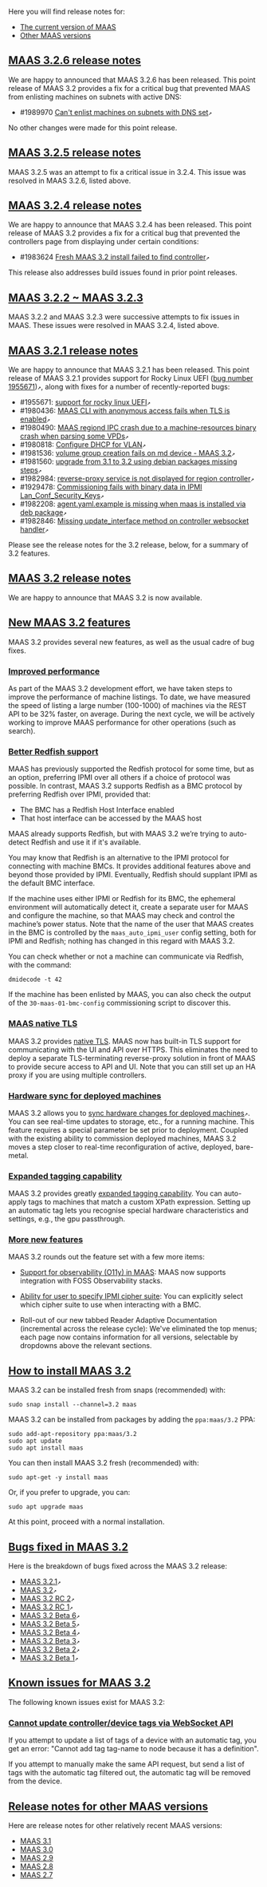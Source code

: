 <!-- "What is new with MAAS 3.2" -->

Here you will find release notes for:

- [The current version of MAAS](#heading--current-maas-release-notes)
- [Other MAAS versions](#heading--other-maas-versions)

<a href="#heading--3-2-6-maas-release-notes"><h2 id="heading--3-2-6-maas-release-notes">MAAS 3.2.6 release notes</h2></a>

We are happy to announced that MAAS 3.2.6 has been released. This point release of MAAS 3.2 provides a fix for a critical bug that prevented MAAS from enlisting machines on subnets with active DNS:

- #1989970 [Can't enlist machines on subnets with DNS set](https://bugs.launchpad.net/bugs/1989970)`↗`

No other changes were made for this point release.

<a href="#heading--3-2-5-maas-release-notes"><h2 id="heading--3-2-5-maas-release-notes">MAAS 3.2.5 release notes</h2></a>

MAAS 3.2.5 was an attempt to fix a critical issue in 3.2.4.  This issue was resolved in MAAS 3.2.6, listed above. 

<a href="#heading--3-2-4-maas-release-notes"><h2 id="heading--3-2-4-maas-release-notes">MAAS 3.2.4 release notes</h2></a>

We are happy to announce that MAAS 3.2.4 has been released.  This point release of MAAS 3.2 provides a fix for a critical bug that prevented the controllers page from displaying under certain conditions:

-  #1983624 [Fresh MAAS 3.2 install failed to find controller](https://bugs.launchpad.net/bugs/1983624)`↗`

This release also addresses build issues found in prior point releases.

<a href="#heading--3-2-2-3-2-3-release-notes"><h2 id="heading--3-2-2-3-2-3-release-notes">MAAS 3.2.2 ~ MAAS 3.2.3</h2></a>

MAAS 3.2.2 and MAAS 3.2.3 were successive attempts to fix issues in MAAS.  These issues were resolved in MAAS 3.2.4, listed above.

<a href="#heading--3-2-1-maas-release-notes"><h2 id="heading--3-2-1-maas-release-notes">MAAS 3.2.1 release notes</h2></a>

We are happy to announce that MAAS 3.2.1 has been released.  This point release of MAAS 3.2.1 provides support for Rocky Linux UEFI ([bug number 1955671](https://bugs.launchpad.net/bugs/1955671))`↗`, along with fixes for a number of recently-reported bugs:

- #1955671: [support for rocky linux UEFI](https://bugs.launchpad.net/bugs/1955671)`↗`
- #1980436: [MAAS CLI with anonymous access fails when TLS is enabled](https://bugs.launchpad.net/bugs/1980436)`↗`
- #1980490: [MAAS regiond IPC crash due to a machine-resources binary crash when parsing some VPDs](https://bugs.launchpad.net/bugs/1980490)`↗`
- #1980818: [Configure DHCP for VLAN](https://bugs.launchpad.net/bugs/1980818)`↗`
- #1981536: [volume group creation fails on md device - MAAS 3.2](https://bugs.launchpad.net/bugs/1981536)`↗`
- #1981560: [upgrade from 3.1 to 3.2 using debian packages missing steps](https://bugs.launchpad.net/bugs/1981560)`↗`
- #1982984: [reverse-proxy service is not displayed for region controller](https://bugs.launchpad.net/bugs/1982984)`↗`
- #1929478: [Commissioning fails with binary data in IPMI Lan_Conf_Security_Keys](https://bugs.launchpad.net/bugs/1929478)`↗`
- #1982208: [agent.yaml.example is missing when maas is installed via deb package](https://bugs.launchpad.net/bugs/1982208)`↗`
- #1982846: [Missing update_interface method on controller websocket handler](https://bugs.launchpad.net/bugs/1982846)`↗`

Please see the release notes for the 3.2 release, below, for a summary of 3.2 features.
	
<a href="#heading--current-maas-release-notes"><h2 id="heading--current-maas-release-notes">MAAS 3.2 release notes</h2></a>

We are happy to announce that MAAS 3.2 is now available.

<a href="#heading--new-features"><h2 id="heading--new-features">New MAAS 3.2 features</h2></a>

MAAS 3.2 provides several new features, as well as the usual cadre of bug fixes.

<a href="#heading--improved-performance"><h3 id="heading--improved-performance">Improved performance</h3></a>

As part of the MAAS 3.2 development effort, we have taken steps to improve the performance of machine listings.  To date, we have measured the speed of listing a large number (100-1000) of machines via the REST API to be 32% faster, on average.  During the next cycle, we will be actively working to improve MAAS performance for other operations (such as search).

<a href="#heading--better-redfish-support"><h3 id="heading--better-redfish-support">Better Redfish support</h3></a>

MAAS has previously supported the Redfish protocol for some time, but as an option, preferring IPMI over all others if a choice of protocol was possible.  In contrast, MAAS 3.2 supports Redfish as a BMC protocol by preferring Redfish over IPMI, provided that:

- The BMC has a Redfish Host Interface enabled
- That host interface can be accessed by the MAAS host

MAAS already supports Redfish, but with MAAS 3.2 we’re trying to auto-detect Redfish and use it if it's available.

You may know that Redfish is an alternative to the IPMI protocol for connecting with machine BMCs.  It provides additional features above and beyond those provided by IPMI.  Eventually, Redfish should supplant IPMI as the default BMC interface.

If the machine uses either IPMI or Redfish for its BMC, the ephemeral environment will automatically detect it, create a separate user for MAAS and configure the machine, so that MAAS may check and control the machine’s power status. Note that the name of the user that MAAS creates in the BMC is controlled by the `maas_auto_ipmi_user` config setting, both for IPMI and Redfish; nothing has changed in this regard with MAAS 3.2.

You can check whether or not a machine can communicate via Redfish, with the command: 

```nohighlight
dmidecode -t 42
```

If the machine has been enlisted by MAAS, you can also check the output of the `30-maas-01-bmc-config` commissioning script to discover this.

<a href="#heading--maas-native-tls"><h3 id="heading--maas-native-tls">MAAS native TLS</h3></a>

MAAS 3.2 provides [native TLS](/t/how-to-enable-maas-native-tls/5116#heading--about-maas-native-tls). MAAS now has built-in TLS support for communicating with the UI and API over HTTPS. This eliminates the need to deploy a separate TLS-terminating reverse-proxy solution in front of MAAS to provide secure access to API and UI.  Note that you can still set up an HA proxy if you are using multiple controllers.

<a href="#heading--hardware-sync-for-deployed-machines"><h3 id="heading--hardware-sync-for-deployed-machines">Hardware sync for deployed machines</h3></a>

MAAS 3.2 allows you to [sync hardware changes for deployed machines](https://maas.io/docs/how-to-customise-machines#heading--how-to-enable-hardware-sync-on-a-machine)`↗`.  You can see real-time updates to storage, etc., for a running machine.  This feature requires a special parameter be set prior to deployment.  Coupled with the existing ability to commission deployed machines, MAAS 3.2 moves a step closer to real-time reconfiguration of active, deployed, bare-metal.

<a href="#heading--expanded-tagging-capability"><h3 id="heading--expanded-tagging-capability">Expanded tagging capability</h3></a>
 
MAAS 3.2 provides greatly [expanded tagging capability](/t/how-to-tag-machines/5928#heading--automatic-tags).  You can auto-apply tags to machines that match a custom XPath expression. Setting up an automatic tag lets you recognise special hardware characteristics and settings, e.g., the gpu passthrough.

<a href="#heading--more-new-features"><h3 id="heading--more-new-features">More new features</h3></a>

MAAS 3.2 rounds out the feature set with a few more items:

- [Support for observability (O11y) in MAAS](/t/how-to-set-up-maas-metrics/5204): MAAS now supports integration with FOSS Observability stacks.

- [Ability for user to specify IPMI cipher suite](/t/power-management-reference/5246): You can explicitly select which cipher suite to use when interacting with a BMC.

- Roll-out of our new tabbed Reader Adaptive Documentation (incremental across the release cycle): We've eliminated the top menus; each page now contains information for all versions, selectable by dropdowns above the relevant sections.

<a href="#heading--how-to-install-maas-3-2"><h2 id="heading--how-to-install-maas-3-2">How to install MAAS 3.2</h2></a>

MAAS 3.2 can be installed fresh from snaps (recommended) with:

```
sudo snap install --channel=3.2 maas
```

MAAS 3.2 can be installed from packages by adding the `ppa:maas/3.2` PPA:

```
sudo add-apt-repository ppa:maas/3.2
sudo apt update
sudo apt install maas
```

You can then install MAAS 3.2 fresh (recommended) with:

```
sudo apt-get -y install maas
```

Or, if you prefer to upgrade, you can:

```
sudo apt upgrade maas
```

At this point, proceed with a normal installation.

<a href="#heading--bugs-fixed-in-maas-3-2"><h2 id="heading--bugs-fixed-in-maas-3-2">Bugs fixed in MAAS 3.2</h2></a>

Here is the breakdown of bugs fixed across the MAAS 3.2 release:

- [MAAS 3.2.1](https://launchpad.net/maas/+milestone/3.2.1)`↗`
- [MAAS 3.2](https://launchpad.net/maas/3.2/3.2.0)`↗`
- [MAAS 3.2 RC 2](https://launchpad.net/maas/3.2/3.2.0-rc2)`↗`
- [MAAS 3.2 RC 1](https://launchpad.net/maas/+milestone/3.2.0-rc1)`↗`
- [MAAS 3.2 Beta 6](https://launchpad.net/maas/3.2/3.2.0-beta6)`↗`
- [MAAS 3.2 Beta 5](https://launchpad.net/maas/3.2/3.2.0-beta5)`↗`
- [MAAS 3.2 Beta 4](https://launchpad.net/maas/3.2/3.2.0-beta4)`↗`
- [MAAS 3.2 Beta 3](https://launchpad.net/maas/3.2/3.2.0-beta3)`↗`
- [MAAS 3.2 Beta 2](https://launchpad.net/maas/+milestone/3.2.0-beta2)`↗`
- [MAAS 3.2 Beta 1](https://launchpad.net/maas/3.2/3.2.0-beta1)`↗`
 
<a href="#heading--known-issues-maas-3-2"><h2 id="heading--known-issues-maas-3-2">Known issues for MAAS 3.2</h2></a>

The following known issues exist for MAAS 3.2:

<a href="#heading--Cannot-update-controller/device-tags-via-WebSocket-API"><h3 id="heading--Cannot-update-controller/device-tags-via-WebSocket-API">Cannot update controller/device tags via WebSocket API</h3></a>

If you attempt to update a list of tags of a device with an automatic tag, you get an error: "Cannot add tag tag-name to node because it has a definition".

If you attempt to manually make the same API request, but send a list of tags with the automatic tag filtered out, the automatic tag will be removed from the device.

<a href="#heading--other-maas-versions"><h2 id="heading--other-maas-versions">Release notes for other MAAS versions</h2></a>

Here are release notes for other relatively recent MAAS versions:

- [MAAS 3.1](/t/what-is-new-with-maas-3-1/5964)
- [MAAS 3.0](/t/what-is-new-with-maas-3-0/5963)
- [MAAS 2.9](/t/what-is-new-with-maas-2-9/5961)
- [MAAS 2.8](/t/what-is-new-with-maas-2-8/5994)
- [MAAS 2.7](/t/what-is-new-with-maas-2-7/5993)
